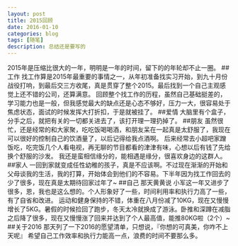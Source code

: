 ```yaml
---
layout: post
title: 2015回顾
date: 2016-01-10
categories: blog
tags: [随笔]
description: 总结还是要写的
---
```

2015年是压缩比很大的一年，明明是一年的时间，留下的的年轮却不止一圈。
##工作
找工作算是2015年最重要的事情之一，从年初准备找实习开始，到九十月份战役打响，到最后交三方收尾，真是贯穿了整个2015。最后找到一个自己主观感觉上还不错的公司，还算满意。
回顾整个找工作的历程，虽然自己基础挺差的，学习能力也是一般，但我感觉最大的缺点还是心态不够好，压力一大，很容易处于焦虑状态，面试的时候发挥大打折扣，于是就被挂了。
##爱情
大脑里有个盒子，分手之后，就把有关的一切都关进去了，该打开理一理扔掉了。
##朋友
虽然很忙，还是经常的和大家聚，吃吃饭喝喝酒，和朋友呆在一起真是太舒服了，我现在可以很好的控制自己的饮酒量了，以后记得给我点酒啊。
后来经常去小超吧家蹭饭吃，吃完饭几个人看电视，再无聊的节目都看的津津有味，心想以后有钱了先给换个舒服的沙发。
我还是蛮相信缘分的，能相遇是缘分，很喜欢身边的这群人。
##家人
一回到家就变成任性幼稚的孩子，真是不应该啊。不过现在渐渐的开始和父母谈我的生活，我的打算，开始体会到他们的不容易。下半年因为找工作回去的少了很多，现在真是太期待回家过年了~
##自己
那天黄黄说 小军这一年又进步了很多，恩，我也是这么想的。个人形象好了一些，时间利用率和执行力高了一些，有了自省和改进。
运动和健身保持的不错，体重在八月份减了10KG，现在又慢慢增长了5KG。暑假的时候捡回了跑步，冬天太冷就换成了游泳。卧推和深蹲在减脂之后降了很多，现在又慢慢涨了回来并达到了个人最高值，能推80KG啦（2个）~
##关于2016
那天列了一下2016的愿望清单，只想说，『你想的可真美，你咋不上天呢』
希望自己工作效率和执行力能高一点，浪费的时间不要那么多。